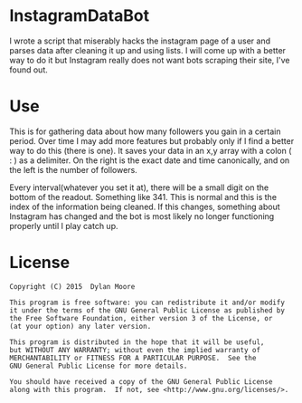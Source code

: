 # InstagramDataBot
I wrote a script that miserably hacks the instagram page of a user and parses data after cleaning it up and using lists. I will come up with a better way to do it but Instagram really does not want bots scraping their site, I've found out. 

# Use
This is for gathering data about how many followers you gain in a certain period. Over time I may add more features but probably only if I find a better way to do this (there is one).
It saves your data in an x,y array with a colon ( : ) as a delimiter. On the right is the exact date and time canonically, and on the left is the number of followers.

Every interval(whatever you set it at), there will be a small digit on the bottom of the readout. Something like 341. This is normal and this is the index of the information being cleaned.
If this changes, something about Instagram has changed and the bot is most likely no longer functioning properly until I play catch up.

# License 

    Copyright (C) 2015  Dylan Moore

    This program is free software: you can redistribute it and/or modify
    it under the terms of the GNU General Public License as published by
    the Free Software Foundation, either version 3 of the License, or
    (at your option) any later version.

    This program is distributed in the hope that it will be useful,
    but WITHOUT ANY WARRANTY; without even the implied warranty of
    MERCHANTABILITY or FITNESS FOR A PARTICULAR PURPOSE.  See the
    GNU General Public License for more details.

    You should have received a copy of the GNU General Public License
    along with this program.  If not, see <http://www.gnu.org/licenses/>.
